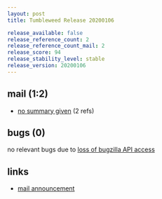 ```yaml
---
layout: post
title: Tumbleweed Release 20200106

release_available: false
release_reference_count: 2
release_reference_count_mail: 2
release_score: 94
release_stability_level: stable
release_version: 20200106
---
```


## mail (1:2)

- [no summary given](https://lists.opensuse.org/opensuse-factory/2020-01/msg00093.html) (2 refs)

## bugs (0)

<!--more-->

no relevant bugs due to [loss of bugzilla API access](https://bugzilla.opensuse.org/show_bug.cgi?id=1157722)



## links

- [mail announcement](https://lists.opensuse.org/opensuse-factory/2020-01/msg00091.html)
